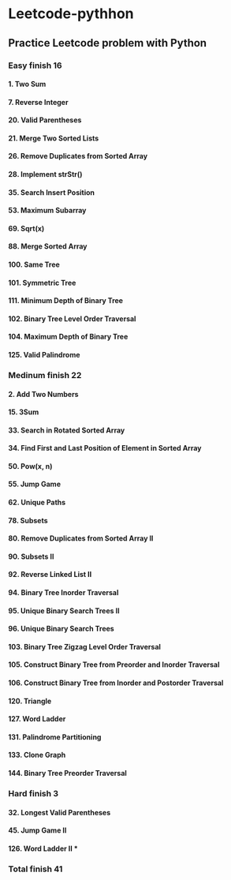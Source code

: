 # Leetcode-pythhon

## Practice Leetcode problem with Python

### Easy finish 16

#### 1. Two Sum

#### 7. Reverse Integer

#### 20. Valid Parentheses

#### 21. Merge Two Sorted Lists

#### 26. Remove Duplicates from Sorted Array

#### 28. Implement strStr()

#### 35. Search Insert Position

#### 53. Maximum Subarray

#### 69. Sqrt(x)

#### 88. Merge Sorted Array

#### 100. Same Tree

#### 101. Symmetric Tree

#### 111. Minimum Depth of Binary Tree

#### 102. Binary Tree Level Order Traversal

#### 104. Maximum Depth of Binary Tree

#### 125. Valid Palindrome

### Medinum finish 22

#### 2. Add Two Numbers

#### 15. 3Sum

#### 33. Search in Rotated Sorted Array

#### 34. Find First and Last Position of Element in Sorted Array

#### 50. Pow(x, n)

#### 55. Jump Game

#### 62. Unique Paths

#### 78. Subsets

#### 80. Remove Duplicates from Sorted Array II

#### 90. Subsets II

#### 92. Reverse Linked List II

#### 94. Binary Tree Inorder Traversal

#### 95. Unique Binary Search Trees II

#### 96. Unique Binary Search Trees

#### 103. Binary Tree Zigzag Level Order Traversal

#### 105. Construct Binary Tree from Preorder and Inorder Traversal

#### 106. Construct Binary Tree from Inorder and Postorder Traversal

#### 120. Triangle

#### 127. Word Ladder

#### 131. Palindrome Partitioning

#### 133. Clone Graph

#### 144. Binary Tree Preorder Traversal

### Hard finish 3

#### 32. Longest Valid Parentheses

#### 45. Jump Game II

#### 126. Word Ladder II \*

### Total finish 41
